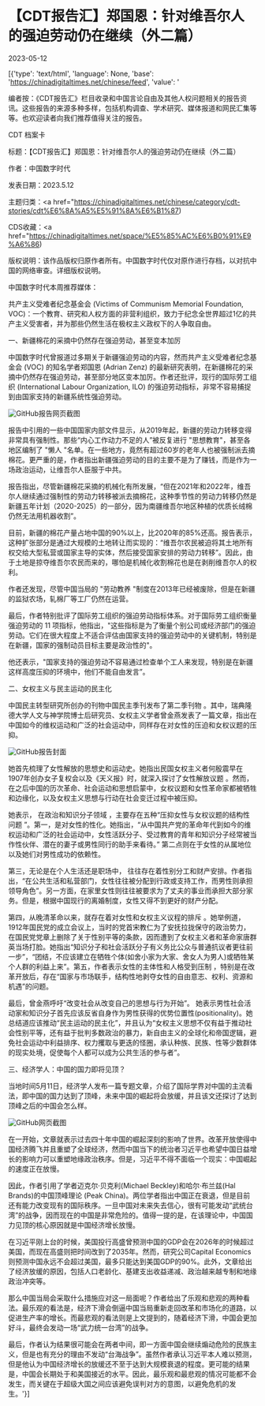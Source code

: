 # 【CDT报告汇】郑国恩：针对维吾尔人的强迫劳动仍在继续（外二篇）

2023-05-12

[{'type': 'text/html', 'language': None, 'base': 'https://chinadigitaltimes.net/chinese/feed', 'value': '















编者按：《CDT报告汇》栏目收录和中国言论自由及其他人权问题相关的报告资讯。这些报告的来源多种多样，包括机构调查、学术研究、媒体报道和网民汇集等等。也欢迎读者向我们推荐值得关注的报告。





CDT 档案卡

标题：【CDT报告汇】郑国恩：针对维吾尔人的强迫劳动仍在继续（外二篇）

作者：中国数字时代

发表日期：2023.5.12

主题归类：<a href="https://chinadigitaltimes.net/chinese/category/cdt-stories/cdt%E6%8A%A5%E5%91%8A%E6%B1%87)

CDS收藏：<a href="https://chinadigitaltimes.net/space/%E5%85%AC%E6%B0%91%E9%A6%86)

版权说明：该作品版权归原作者所有。中国数字时代仅对原作进行存档，以对抗中国的网络审查。详细版权说明。





中国数字时代本周推荐媒体：

共产主义受难者纪念基金会 (Victims of Communism Memorial Foundation, VOC)：一个教育、研究和人权方面的非营利组织，致力于纪念全世界超过1亿的共产主义受害者，并为那些仍然生活在极权主义政权下的人争取自由。



一、新疆棉花的采摘中仍然存在强迫劳动，甚至变本加厉

中国数字时代曾报道过多期关于新疆强迫劳动的内容，然而共产主义受难者纪念基金会 (VOC) 的知名学者郑国恩 (Adrian Zenz) 的最新研究表明，在新疆棉花的采摘中仍然存在强迫劳动，甚至部分地区变本加厉。作者还批评，现行的国际劳工组织 (International Labour Organization, ILO) 的强迫劳动指标，非常不容易捕捉到由国家支持的新疆系统性强迫劳动。

![GitHub](https://chinadigitaltimes.net/chinese/files/2023/05/FireShot-Capture-124-New-Report-by-Top-China-Scholar-Shows-Beijings-Ongoing-Forced-Labor-_-victimsofcommunism.org_.png)报告网页截图

报告中引用的一些中国国家内部文件显示，从2019年起，新疆的劳动力转移变得非常具有强制性。那些“内心工作动力不足的人”被反复进行 &quot;思想教育&quot;，甚至各地区编制了 &quot;懒人 &quot;名单。在一些地方，竟然有超过60岁的老年人也被强制派去摘棉花。更严重的是，作者指出新疆强迫劳动的目的主要不是为了赚钱，而是作为一场政治运动，让维吾尔人臣服于中共。

报告指出，尽管新疆棉花采摘的机械化有所发展，“但在2021年和2022年，维吾尔人继续通过强制性的劳动力转移被派去摘棉花，这种季节性的劳动力转移仍然是新疆五年计划（2020-2025）的一部分，因为南疆维吾尔地区种植的优质长绒棉仍然无法用机器收割”。

目前，新疆的棉花产量占地中国的90%以上，比2020年的85%还高。报告表示，这种扩张部分是通过大规模的土地转让而实现的：“维吾尔农民被迫将其土地所有权交给大型私营或国家主导的实体，然后接受国家安排的劳动力转移”。因此，由于土地是掠夺维吾尔农民而来的，哪怕是机械化收割棉花也是在剥削维吾尔人的权利。

作者还发现，尽管中国当局的 &quot;劳动教养 &quot;制度在2013年已经被废除，但是在新疆的监狱农场，轧棉厂等工厂仍然在运营。

最后，作者特别批评了国际劳工组织的强迫劳动指标体系。对于国际劳工组织衡量强迫劳动的 11 项指标，他指出，&quot;这些指标是为了衡量个别公司或经济部门的强迫劳动。它们在很大程度上不适合评估由国家支持的强迫劳动中的关键机制，特别是在新疆，国家的强制动员目标主要是政治性的&quot;。

他还表示，&quot;国家支持的强迫劳动不容易通过检查单个工人来发现，特别是在新疆这样高度压抑的环境中，他们不能自由发言”。

二、女权主义与民主运动的民主化

中国民主转型研究所创办的刊物中国民主季刊发布了第二季刊物 。其中，瑞典隆德大学人文与神学院博士后研究员、女权主义学者曾金燕发表了一篇文章，指出在中国如今的维权运动和广泛的社会运动中，同样存在对女性的压迫和女权议题的压抑。

![GitHub](https://chinadigitaltimes.net/chinese/files/2023/05/中国民主季刊-02-revised.jpg)报告封面

她首先梳理了女性解放的思想史和运动史。她指出民国女权主义者何殷震早在1907年创办女子复权会以及《天义报》时，就深入探讨了女性解放议题 。然而，在之后中国的历次革命、社会运动和思想启蒙中，女权议题和女性革命家都被牺牲和边缘化，以及女权主义思想与行动在社会变迁过程中被压抑。

她表示， 在政治和知识分子领域 ，主要存在五种“压抑女性与女权议题的结构性问题 ”。第一，是对女性的性化。她指出，“从中国共产党的革命年代到如今的维权运动和广泛的社会运动中，女性活跃分子、受过教育的青年和知识分子经常被当作性伙伴、潜在的妻子或男性同行的助手来看待。” 第二点则在于女性的从属地位以及她们对男性成功的依赖性。

第三，无论是在个人生活还是职场中， 往往存在着性别分工和财产安排。作者指出，“在公共生活和私营部门，女性往往被分配到行政或支持工作，而男性则承担领导角色”。另一方面，在家里女性则往往被要求为了丈夫的事业而承担大部分家务。但是，根据中国现行的离婚制度，女性又得不到更好的财产分配。

第四，从晚清革命以来，就存在着对女性和女权主义议程的排斥 。她举例道，1912年国民党的成立会议上，当时的党首宋教仁为了安抚拉拢保守的政治势力，在国民党党章上删除了关于性别平等的条款，因而遭到了女权主义者和革命家唐群英当场打脸。她指出“知识分子和社会活跃分子有义务比公众与普通抗议者更往前一步”，“团结，不应该建立在牺牲个体(如舍小家为大家、舍女人为男人)或牺牲某个人群的利益上来”。第五，作者表示女性的主体性和人格受到压制 ，特别是在改革开放后，存在“国家与市场联手，结构性地剥夺女性的自由意志、权利、资源和机遇”的问题。

最后，曾金燕呼吁“改变社会从改变自己的思想与行为开始”。 她表示男性社会活动家和知识分子首先应该反省自身作为男性获得的优势位置性(positionality)。她总结道应该推动“民主运动的民主化”，并且认为“女权主义思想不仅有益于推动社会性别平等，还有益于批判多数政治的暴力，新自由主义的全球化和帝国逻辑，避免社会运动中利益排序、权力攫取与更迭的怪圈，承认种族、民族、性等少数群体的现实处境，促使每个人都可以成为公共生活的参与者”。

三、经济学人：中国的国力即将见顶？

当地时间5月11日，经济学人发布一篇专题文章，介绍了国际学界对中国的主流看法，即中国的国力达到了顶峰，未来中国的崛起将会放缓，并且该文还探讨了达到顶峰之后的中国会怎么样。

![GitHub](https://chinadigitaltimes.net/chinese/files/2023/05/FireShot-Capture-125-Is-Chinese-power-about-to-peak_-The-Economist-www.economist.com_.png)网页截图

在一开始，文章就表示过去四十年中国的崛起深刻的影响了世界。改革开放使得中国经济腾飞并且重塑了全球经济，然而中国当下的统治者习近平也希望中国日益增长的影响力可以重塑地缘政治秩序。但是，习近平不得不面临一个现实：中国崛起的速度正在放慢。

因此，作者引用了学者迈克尔·贝克利(Michael Beckley)和哈尔·布兰兹(Hal Brands)的中国顶峰理论 (Peak China)。两位学者指出中国正在衰退，但是目前还有能力改变现有的国际秩序。一旦中国对未来失去信心，很有可能发动“武统台湾”的战争，因而现在的中国是非常危险的。值得一提的是，在该理论中，中国国力见顶的核心原因就是中国经济增长放慢。

在习近平刚上台的时候，美国投行高盛曾预测中国的GDP会在2026年的时候超过美国，而现在高盛则把时间改到了2035年。然而，研究公司Capital Economics则预测中国永远不会超过美国，最多只能达到美国GDP的90%。此外，文章给出了经济放缓的原因，包括人口老龄化、基建支出收益递减、政治越来越专制和地缘政治冲突等。

那么中国当局会采取什么措施应对这一局面呢？作者给出了乐观和悲观的两种看法。最乐观的看法是，经济下滑会倒逼中国当局重新走回改革和市场化的道路，以促进生产率的增长。而最悲观的看法则是上文提到的，随着经济下滑，中国会更加好斗，最终会发动一场“武力统一台湾”的战争。

最后，作者认为结果很可能会在两者中间，即一方面中国会继续煽动危险的民族主义，但是也有充分的理由不发动“台海战争”。虽然作者承认习近平本人难以预测，但是他认为中国经济增长的放缓还不至于达到大规模衰退的程度。更可能的结果是，中国会长期处于和美国接近的水平。因此，最乐观和最悲观的情况可能都不会发生，而关键在于超级大国之间应该避免误判对方的意图，以避免危机的发生。'}]